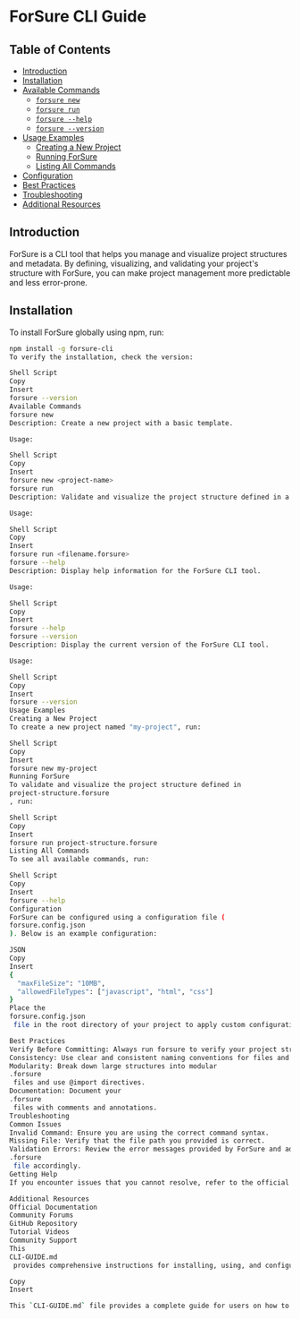 # ForSure CLI Guide

## Table of Contents

- [Introduction](#introduction)
- [Installation](#installation)
- [Available Commands](#available-commands)
  - [`forsure new`](#forsure-new)
  - [`forsure run`](#forsure-run)
  - [`forsure --help`](#forsure-help)
  - [`forsure --version`](#forsure-version)
- [Usage Examples](#usage-examples)
  - [Creating a New Project](#creating-a-new-project)
  - [Running ForSure](#running-forsure)
  - [Listing All Commands](#listing-all-commands)
- [Configuration](#configuration)
- [Best Practices](#best-practices)
- [Troubleshooting](#troubleshooting)
- [Additional Resources](#additional-resources)

## Introduction

ForSure is a CLI tool that helps you manage and visualize project structures and metadata. By defining, visualizing, and validating your project's structure with ForSure, you can make project management more predictable and less error-prone.

## Installation

To install ForSure globally using npm, run:
```sh
npm install -g forsure-cli
To verify the installation, check the version:

Shell Script
Copy
Insert
forsure --version
Available Commands
forsure new
Description: Create a new project with a basic template.

Usage:

Shell Script
Copy
Insert
forsure new <project-name>
forsure run
Description: Validate and visualize the project structure defined in a file.

Usage:

Shell Script
Copy
Insert
forsure run <filename.forsure>
forsure --help
Description: Display help information for the ForSure CLI tool.

Usage:

Shell Script
Copy
Insert
forsure --help
forsure --version
Description: Display the current version of the ForSure CLI tool.

Usage:

Shell Script
Copy
Insert
forsure --version
Usage Examples
Creating a New Project
To create a new project named "my-project", run:

Shell Script
Copy
Insert
forsure new my-project
Running ForSure
To validate and visualize the project structure defined in 
project-structure.forsure
, run:

Shell Script
Copy
Insert
forsure run project-structure.forsure
Listing All Commands
To see all available commands, run:

Shell Script
Copy
Insert
forsure --help
Configuration
ForSure can be configured using a configuration file (
forsure.config.json
). Below is an example configuration:

JSON
Copy
Insert
{
  "maxFileSize": "10MB",
  "allowedFileTypes": ["javascript", "html", "css"]
}
Place the 
forsure.config.json
 file in the root directory of your project to apply custom configurations.

Best Practices
Verify Before Committing: Always run forsure to verify your project structure definitions before committing them.
Consistency: Use clear and consistent naming conventions for files and directories.
Modularity: Break down large structures into modular 
.forsure
 files and use @import directives.
Documentation: Document your 
.forsure
 files with comments and annotations.
Troubleshooting
Common Issues
Invalid Command: Ensure you are using the correct command syntax.
Missing File: Verify that the file path you provided is correct.
Validation Errors: Review the error messages provided by ForSure and adjust your 
.forsure
 file accordingly.
Getting Help
If you encounter issues that you cannot resolve, refer to the official documentation or seek help in the community forums.

Additional Resources
Official Documentation
Community Forums
GitHub Repository
Tutorial Videos
Community Support
This 
CLI-GUIDE.md
 provides comprehensive instructions for installing, using, and configuring the ForSure CLI tool. By following this guide, you can effectively utilize ForSure to manage and visualize your project structures.

Copy
Insert

This `CLI-GUIDE.md` file provides a complete guide for users on how to install, use, and configure the ForSure CLI tool. It includes available commands, usage examples, configuration options, best practices, troubleshooting tips, and additional resources for further assistance.